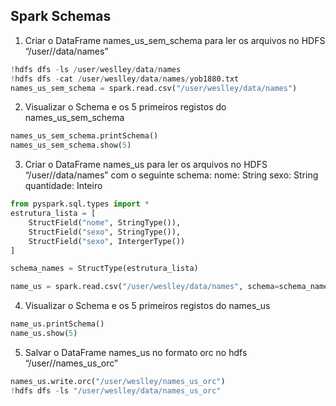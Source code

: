## Spark Schemas

1. Criar o DataFrame names_us_sem_schema para ler os arquivos no HDFS “/user/<nome>/data/names”
```python
!hdfs dfs -ls /user/weslley/data/names
!hdfs dfs -cat /user/weslley/data/names/yob1880.txt
names_us_sem_schema = spark.read.csv("/user/weslley/data/names")
```

2. Visualizar o Schema e os 5 primeiros registos do names_us_sem_schema
```python
names_us_sem_schema.printSchema()
names_us_sem_schema.show(5)
```

3. Criar o DataFrame names_us para ler os arquivos no HDFS “/user/<nome>/data/names” com o seguinte schema:
nome: String
sexo: String
quantidade: Inteiro
```python
from pyspark.sql.types import *
estrutura_lista = [
	StructField("nome", StringType()),
	StructField("sexo", StringType()),
	StructField("sexo", IntergerType())
]

schema_names = StructType(estrutura_lista)

name_us = spark.read.csv("/user/weslley/data/names", schema=schema_names)
```
4. Visualizar o Schema e os 5 primeiros registos do names_us
```python
name_us.printSchema()
name_us.show(5)
```

5. Salvar o DataFrame names_us no formato orc no hdfs “/user/<nome>/names_us_orc”
```python
names_us.write.orc("/user/weslley/names_us_orc")
!hdfs dfs -ls "/user/weslley/data/names_us_orc"
```

